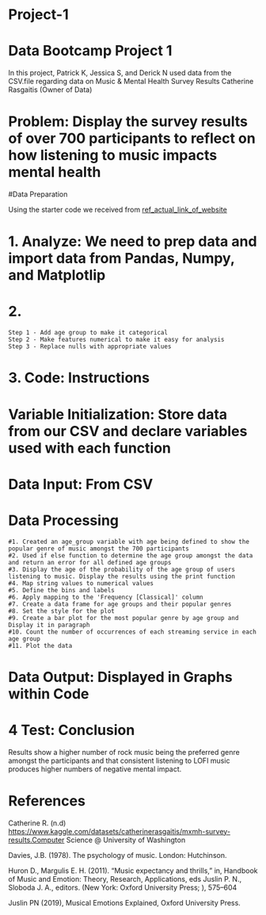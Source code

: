 # Project-1

# Data Bootcamp Project 1
In this project, Patrick K, Jessica S, and Derick N used data from the CSV.file regarding data on Music & Mental Health Survey Results 
Catherine Rasgaitis (Owner of Data)

# Problem: Display the survey results of over 700 participants to reflect on how listening to music impacts mental health
#Data Preparation

Using the starter code we received from [ref_actual_link_of_website](https://www.kaggle.com/datasets/catherinerasgaitis/mxmh-survey-results)

# 1. Analyze: We need to prep data and import data from Pandas, Numpy, and Matplotlip

# 2. 
    Step 1 - Add age group to make it categorical
    Step 2 - Make features numerical to make it easy for analysis
    Step 3 - Replace nulls with appropriate values

# 3. Code: Instructions

# Variable Initialization: Store data from our CSV and declare variables used with each function

# Data Input: From CSV
# Data Processing

    #1. Created an age_group variable with age being defined to show the popular genre of music amongst the 700 participants
    #2. Used if else function to determine the age group amongst the data and return an error for all defined age groups
    #3. Display the age of the probability of the age group of users listening to music. Display the results using the print function
    #4. Map string values to numerical values
    #5. Define the bins and labels
    #6. Apply mapping to the 'Frequency [Classical]' column
    #7. Create a data frame for age groups and their popular genres
    #8. Set the style for the plot
    #9. Create a bar plot for the most popular genre by age group and Display it in paragraph 
    #10. Count the number of occurrences of each streaming service in each age group
    #11. Plot the data
    
# Data Output: Displayed in Graphs within Code

# 4 Test: Conclusion 
Results show a higher number of rock music being the preferred genre amongst the participants and that consistent listening to LOFI music produces higher numbers of negative mental impact.

# References

Catherine R. (n.d) https://www.kaggle.com/datasets/catherinerasgaitis/mxmh-survey-results.Computer Science @ University of Washington

Davies, J.B. (1978). The psychology of music. London: Hutchinson.

Huron D., Margulis E. H. (2011). “Music expectancy and thrills,” in, Handbook of Music and Emotion: Theory, Research, Applications, eds Juslin P. N., Sloboda J. A., editors. (New York: Oxford University Press; ), 575–604

Juslin PN (2019), Musical Emotions Explained, Oxford University Press.
